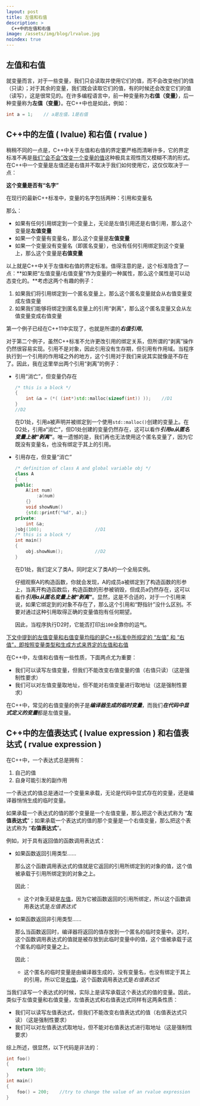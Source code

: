 ```yaml
---
layout: post
title: 左值和右值
description: >
  C++中的左值和右值
image: /assets/img/blog/lrvalue.jpg
noindex: true
---
```


## 左值和右值

就变量而言，对于一些变量，我们只会读取并使用它们的值，而不会改变他们的值（只读）；对于其余的变量，我们既会读取它们的值，有的时候还会改变它们的值（读写），这是很常见的。在许多编程语言中，前一种变量称为**右值（变量）**，后一种变量称为**左值（变量）**。在C++中也是如此，例如：

```cpp
int a = 1;    // a是左值，1是右值
```

## C++中的左值 ( lvalue)  和右值 ( rvalue )

稍稍不同的一点是，C++中关于左值和右值的界定要严格而清晰许多，它的界定标准不再是<u>我们“会不会”改变一个变量的值</u>这种极具主观性而又模糊不清的形式。在C++中一个变量是左值还是右值并不取决于我们如何使用它，这仅仅取决于一点：

**这个变量是否有“名字”**

在现行的最新C++标准中，变量的名字包括两种：引用和变量名

那么：

- 如果有任何引用绑定到一个变量上，无论是左值引用还是右值引用，那么这个变量是**左值变量**
- 如果一个变量有变量名，那么这个变量是**左值变量**
- 如果一个变量没有变量名（即匿名变量），也没有任何引用绑定到这个变量上，那么这个变量是**右值变量**

以上就是C++中关于左值和右值的界定标准。值得注意的是，这个标准隐含了一点：**如果把“左值变量/右值变量”作为变量的一种属性，那么这个属性是可以动态变化的。**考虑这两个有趣的例子：

1. 如果我们将引用绑定到一个匿名变量上，那么这个匿名变量就会从右值变量变成左值变量
2. 如果我们能够将绑定到匿名变量上的引用“剥离”，那么这个匿名变量又会从左值变量变成右值变量

第一个例子已经在C++11中实现了，也就是所谓的***右值引用***。

对于第二个例子，虽然C++标准不允许更改引用的绑定关系，但所谓的“剥离”操作仍然很容易实现。引用不是对象，因此引用没有生存期，但引用有作用域。当程序执行到一个引用的作用域之外的地方，这个引用对于我们来说其实就像是不存在了。因此，我在这里举出两个引用“剥离”的例子：

- 引用“消亡”，但变量仍存在

	```cpp
	/* this is a block */
	{
	    int &a = (*( (int*)std::malloc(sizeof(int)) ));    //D1
	}
	//D2
	```

	在D1处，引用a被声明并被绑定到一个使用`std::malloc()`创建的变量上。在D2处，引用a“消亡”，但D1处创建的变量仍然存在，这可以看作***引用a从匿名变量上被“剥离”***。唯一遗憾的是，我们再也无法使用这个匿名变量了，因为它既没有变量名，也没有绑定于其上的引用。

- 引用存在，但变量“消亡”

	```cpp
	/* definition of class A and global variable obj */
	class A
	{
	public:
	    A(int num)
	        :a(num)
	    {}
	    void showNum()
	    {std::printf("%d", a);}
	private:
	    int &a;
	}obj(100);                    //D1
	/* this is a block */
	int main()
	{
	    obj.showNum();            //D2
	}
	```

	在D1处，我们定义了类A，同时定义了类A的一个全局实例。

	仔细观察A的构造函数，你就会发现，A的成员a被绑定到了构造函数的形参上，当离开构造函数后，构造函数的形参被销毁，但成员a仍然存在，这可以看作***引用a从匿名变量上被“剥离”***。显然，这是不合适的，对于一个引用来说，如果它绑定到的对象不存在了，那么这个引用和“野指针”没什么区别。不要对通过这种引用取得正确的变量值抱有任何期望。

	因此，当程序执行D2时，它能否打印出`100`全靠你的运气。

<u>下文中提到的左值变量和右值变量均指的是C++标准中所规定的 “左值” 和 “右值”，即按照变量类型和生成方式来界定的左值和右值</u>

在C++中，左值和右值有一些性质，下面两点尤为重要：

- 我们可以读写左值变量，但我们不能改变右值变量的值（右值只读）（这是强制性要求）
- 我们可以对左值变量取地址，但不能对右值变量进行取地址（这是强制性要求）

在C++中，常见的右值变量的例子是***编译器生成的临时变量***，而我们***在代码中显式定义的变量***都是左值变量。

## C++中的左值表达式 ( lvalue expression ) 和右值表达式 ( rvalue expression )

在C++中，一个表达式总是拥有：

1. 自己的值
2. 自身可能引发的副作用

一个表达式的值总是通过一个变量来承载，无论是代码中显式存在的变量，还是编译器悄悄生成的临时变量。

如果承载一个表达式的值的那个变量是一个左值变量，那么把这个表达式称为 “**左值表达式**”；如果承载一个表达式的值的那个变量是一个右值变量，那么把这个表达式称为 “**右值表达式**”。

例如，对于具有返回值的函数调用表达式：

- 如果函数返回引用类型......

	那么这个函数调用表达式的值就是它返回的引用所绑定到的对象的值，这个值被承载于引用所绑定到的对象之上。

	因此：

	- 这个对象无疑是<u>左值</u>，因为它被函数返回的引用所绑定，所以这个函数调用表达式是*左值表达式*

- 如果函数返回非引用类型......

	那么当函数返回时，编译器将返回的值存放到一个匿名的临时变量中。这时，这个函数调用表达式的值就是被存放到此临时变量中的值，这个值被承载于这个匿名的临时变量之上。

	因此：

	- 这个匿名的临时变量是由编译器生成的，没有变量名，也没有绑定于其上的引用，所以它是<u>右值</u>，这个函数调用表达式是*右值表达式*

当我们读写一个表达式的时候，实际上是读写承载这个表达式的值的变量。因此，类似于左值变量和右值变量，左值表达式和右值表达式同样有这两条性质：

- 我们可以读写左值表达式，但我们不能改变右值表达式的值（右值表达式只读）（这是强制性要求）
- 我们可以对左值表达式取地址，但不能对右值表达式进行取地址（这是强制性要求）

综上所述，很显然，以下代码是非法的：

```cpp
int foo()
{
    return 100;
}
int main()
{
    foo() = 200;    //try to change the value of an rvalue expression
}
```
